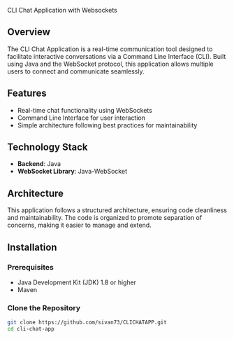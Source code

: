 CLI Chat Application with Websockets
## Overview
The CLI Chat Application is a real-time communication tool designed to facilitate interactive conversations via a Command Line Interface (CLI). 
Built using Java and the WebSocket protocol, this application allows multiple users to connect and communicate seamlessly.
## Features
- Real-time chat functionality using WebSockets
- Command Line Interface for user interaction
- Simple architecture following best practices for maintainability
## Technology Stack
- **Backend**: Java
- **WebSocket Library**: Java-WebSocket
## Architecture
This application follows a structured architecture, ensuring code cleanliness and maintainability. The code is organized to promote separation of concerns, making it easier to manage and extend.
## Installation
### Prerequisites
- Java Development Kit (JDK) 1.8 or higher
- Maven
### Clone the Repository
```bash
git clone https://github.com/sivan73/CLICHATAPP.git
cd cli-chat-app
